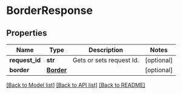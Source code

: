 # BorderResponse

## Properties
Name | Type | Description | Notes
------------ | ------------- | ------------- | -------------
**request_id** | **str** | Gets or sets request Id. | [optional] 
**border** | [**Border**](Border.md) |  | [optional] 

[[Back to Model list]](../README.md#documentation-for-models) [[Back to API list]](../README.md#documentation-for-api-endpoints) [[Back to README]](../README.md)

